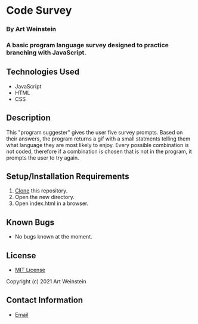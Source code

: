 # Code Survey

### By Art Weinstein

### A basic program language survey designed to practice branching with JavaScript.

## Technologies Used

* JavaScript
* HTML
* CSS

## Description

This "program suggester" gives the user five survey prompts. Based on their answers, the program returns a gif with a small statments telling them
what language they are most likely to enjoy. Every possible combination is not coded, therefore if a combination is chosen that is not in the program,
it prompts the user to try again. 

## Setup/Installation Requirements

1. [Clone](https://docs.github.com/en/github/creating-cloning-and-archiving-repositories/cloning-a-repository-from-github/cloning-a-repository) this repository.
2. Open the new directory.
3. Open index.html in a browser.

## Known Bugs

* No bugs known at the moment.

## License

* [MIT License](https://opensource.org/licenses/MIT)

Copyright (c) 2021 Art Weinstein

## Contact Information

* [Email](artur.weintsein@gmail.com)